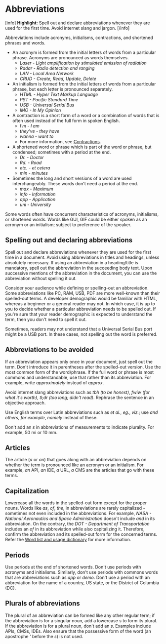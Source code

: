 # Abbreviations

[info] **Highlight:** Spell out and declare abbreviations whenever they are used for the first time. Avoid internet slang and jargon. [/info]  

Abbreviations include acronyms, initialisms, contractions, and shortened phrases and words.

- An acronym is formed from the initial letters of words from a particular phrase. Acronyms are pronounced as words themselves.
  - *Laser - Light amplification by stimulated emission of radiation*
  - *Radar - Radio detection and ranging*
  - *LAN - Local Area Network*
  - *CRUD - Create, Read, Update, Delete*
- An initialism is formed from the initial letters of words from a particular phrase, but each letter is pronounced separately.
  - *HTML - Hyper Text Markup Language*
  - *PST - Pacific Standard Time*
  - *USB - Universal Serial Bus*
  - *IMO - In My Opinion*
- A contraction is a short form of a word or a combination of words that is often used instead of the full form in spoken English.
  - *I'm - I am*
  - *they've - they have*
  - *wanna - want to*
  - For more information, see [Contractions](https://make.wordpress.org/docs/style-guide/language-grammar/contractions/).
- A shortened word or phrase which is part of the word or phrase, but condensed; sometimes with a period at the end.
  - *Dr. - Doctor*
  - *Rd. - Road*
  - *etc. - et cetera*
  - *min - minutes*
- Sometimes the long and short versions of a word are used interchangeably. These words don't need a period at the end.
  - *max - Maximum*
  - *info - Information*
  - *app - Application*
  - *uni - University*

Some words often have concurrent characteristics of acronyms, initialisms, or shortened words. Words like GUI, GIF could be either spoken as an acronym or an initialism; subject to preference of the speaker.

## Spelling out and declaring abbreviations

Spell out and declare abbreviations whenever they are used for the first time in a document. Avoid using abbreviations in titles and headings, unless absolutely necessary. If using an abbreviation in a heading/title is mandatory, spell out the abbreviation in the succeeding body text.
Upon successive mentions of the abbreviation in the document, you can use the abbreviation without spelling it out.

Consider your audience while defining or spelling-out an abbreviation. Some abbreviations like PC, RAM, USB, PDF are more well-known than their spelled-out terms. A developer demographic would be familiar with HTML, whereas a beginner or a general reader may not. In which case, it is up to you to decide whether a particular abbreviation needs to be spelled out. If you're sure that your reader demographic is expected to understand the term, then you don't need to spell it out.

Sometimes, readers may not understand that a Universal Serial Bus port might be a USB port. In these cases, not spelling out the word is preferred.

## Abbreviations to be avoided

If an abbreviation appears only once in your document, just spell out the term. Don't introduce it in parentheses after the spelled-out version. Use the most common form of the word/phrase. If the full word or phrase is most commons and understandable, use that rather than its abbreviation. For example, write *approximately* instead of *approx*.

Avoid internet slang abbreviations such as *tbh (to be honest)*, *fwiw (for what it's worth)*, *tl;dr (too long; didn't read)*. Rephrase the sentence in an objective approach.

Use English terms over Latin abbreviations such as *et al.*, *eg.*, *viz.*; use *and others*, *for example*, *namely* instead of these.

Don't add an *s* in abbreviations of measurements to indicate plurality. For example, 50 mi or 10 mm.

## Articles

The article (*a* or *an*) that goes along with an abbreviation depends on whether the term is pronounced like an acronym or an initialism. For example, *an* API, *an* IDE, *a* URL, *a* CMS are the articles that go with these terms.

## Capitalization

Lowercase all the words in the spelled-out form except for the proper nouns. Words like *as*, *of*, *the*, in abbreviations are rarely capitalized - sometimes not even included in the abbreviations. For example, *NASA - National Aeronautics and Space Administration* doesn't include *and* in its abbreviation. On the contrary, the *DOT - Department of Transportation* includes an *of* in its abbreviation while also capitalizing it. Therefore, confirm the abbreviation and its spelled-out form for the concerned terms. Refer the [Word list and usage dictionary](https://make.wordpress.org/docs/style-guide/word-list/) for more information.

## Periods

Use periods at the end of shortened words. Don't use periods with acronyms and initialisms. Similarly, don't use periods with commons words that are abbreviations such as *app* or *demo*. Don't use a period with an abbreviation for the name of a country, US state, or the District of Columbia (DC).

## Plurals of abbreviations

The plural of an abbreviation can be formed like any other regular term; if the abbreviation is for a singular noun, add a lowercase *s* to form its plural. If the abbreviation is for a plural noun, don't add an *s*. Examples include APIs, CMSs, IDEs. Also ensure that the possessive form of the word (an apostrophe *'* before the *s*) is not used.
